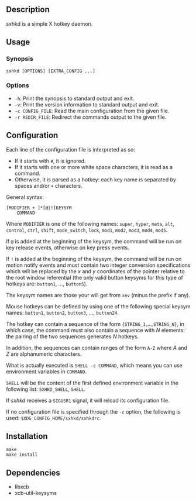 ## Description

sxhkd is a simple X hotkey daemon.

## Usage

### Synopsis

    sxhkd [OPTIONS] [EXTRA_CONFIG ...]

### Options

* `-h`: Print the synopsis to standard output and exit.
* `-v`: Print the version information to standard output and exit.
* `-c CONFIG_FILE`: Read the main configuration from the given file.
* `-r REDIR_FILE`: Redirect the commands output to the given file.

## Configuration

Each line of the configuration file is interpreted as so:
- If it starts with `#`, it is ignored.
- If it starts with one or more white space characters, it is read as a command.
- Otherwise, it is parsed as a hotkey: each key name is separated by spaces and/or `+` characters.

General syntax:

    [MODIFIER + ]*[@|!]KEYSYM
        COMMAND

Where `MODIFIER` is one of the following names: `super`, `hyper`, `meta`, `alt`, `control`, `ctrl`, `shift`, `mode_switch`, `lock`, `mod1`, `mod2`, `mod3`, `mod4`, `mod5`.

If `@` is added at the beginning of the keysym, the command will be run on key release events, otherwise on key press events.

If `!` is added at the beginning of the keysym, the command will be run on motion notify events and must contain two integer conversion specifications which will be replaced by the *x* and *y* coordinates of the pointer relative to the root window referential (the only valid button keysyms for this type of hotkeys are: `button1`, ..., `button5`).

The keysym names are those your will get from `xev` (minus the prefix if any).

Mouse hotkeys can be defined by using one of the following special keysym names: `button1`, `button2`, `button3`, ..., `button24`.

The hotkey can contain a sequence of the form `{STRING_1,…,STRING_N}`, in which case, the command must also contain a sequence with *N* elements: the pairing of the two sequences generates *N* hotkeys.

In addition, the sequences can contain ranges of the form `A-Z` where *A* and *Z* are alphanumeric characters.

What is actually executed is `SHELL -c COMMAND`, which means you can use environment variables in `COMMAND`.

`SHELL` will be the content of the first defined environment variable in the following list: `SXHKD_SHELL`, `SHELL`.

If *sxhkd* receives a `SIGUSR1` signal, it will reload its configuration file.

If no configuration file is specified through the `-c` option, the following is used: `$XDG_CONFIG_HOME/sxhkd/sxhkdrc`.

## Installation

    make
    make install

## Dependencies

- libxcb
- xcb-util-keysyms
